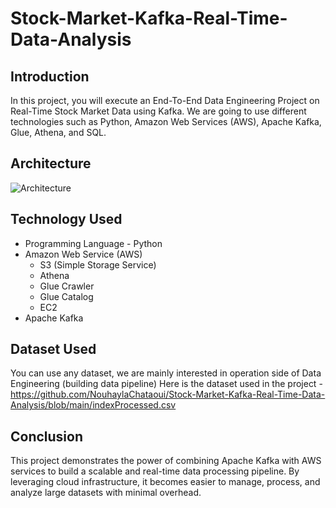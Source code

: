 # Stock-Market-Kafka-Real-Time-Data-Analysis
 ## Introduction
 
In this project, you will execute an End-To-End Data Engineering Project on Real-Time Stock Market Data using Kafka.
We are going to use different technologies such as Python, Amazon Web Services (AWS), Apache Kafka, Glue, Athena, and SQL.

## Architecture
![Architecture](https://github.com/user-attachments/assets/33201e71-867d-4ec3-a2aa-43a7285aff71)

## Technology Used
- Programming Language - Python
- Amazon Web Service (AWS)
  - S3 (Simple Storage Service)
  - Athena
  - Glue Crawler
  - Glue Catalog
  - EC2
- Apache Kafka

## Dataset Used
You can use any dataset, we are mainly interested in operation side of Data Engineering (building data pipeline)
Here is the dataset used in the project - https://github.com/NouhaylaChataoui/Stock-Market-Kafka-Real-Time-Data-Analysis/blob/main/indexProcessed.csv

## Conclusion
This project demonstrates the power of combining Apache Kafka with AWS services to build a scalable and real-time data processing pipeline. By leveraging cloud infrastructure, it becomes easier to manage, process, and analyze large datasets with minimal overhead.
